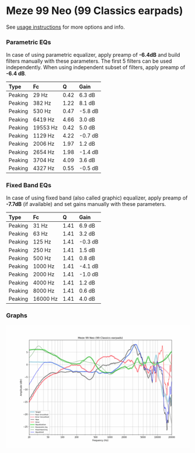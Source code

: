 # Meze 99 Neo (99 Classics earpads)
See [usage instructions](https://github.com/jaakkopasanen/AutoEq#usage) for more options and info.

### Parametric EQs
In case of using parametric equalizer, apply preamp of **-6.4dB** and build filters manually
with these parameters. The first 5 filters can be used independently.
When using independent subset of filters, apply preamp of **-6.4 dB**.

| Type    | Fc       |    Q | Gain    |
|:--------|:---------|:-----|:--------|
| Peaking | 29 Hz    | 0.42 | 6.3 dB  |
| Peaking | 382 Hz   | 1.22 | 8.1 dB  |
| Peaking | 530 Hz   | 0.47 | -5.8 dB |
| Peaking | 6419 Hz  | 4.66 | 3.0 dB  |
| Peaking | 19553 Hz | 0.42 | 5.0 dB  |
| Peaking | 1129 Hz  | 4.22 | -0.7 dB |
| Peaking | 2006 Hz  | 1.97 | 1.2 dB  |
| Peaking | 2654 Hz  | 1.98 | -1.4 dB |
| Peaking | 3704 Hz  | 4.09 | 3.6 dB  |
| Peaking | 4327 Hz  | 0.55 | -0.5 dB |

### Fixed Band EQs
In case of using fixed band (also called graphic) equalizer, apply preamp of **-7.7dB**
(if available) and set gains manually with these parameters.

| Type    | Fc       |    Q | Gain    |
|:--------|:---------|:-----|:--------|
| Peaking | 31 Hz    | 1.41 | 6.9 dB  |
| Peaking | 63 Hz    | 1.41 | 3.2 dB  |
| Peaking | 125 Hz   | 1.41 | -0.3 dB |
| Peaking | 250 Hz   | 1.41 | 1.5 dB  |
| Peaking | 500 Hz   | 1.41 | 0.8 dB  |
| Peaking | 1000 Hz  | 1.41 | -4.1 dB |
| Peaking | 2000 Hz  | 1.41 | -1.0 dB |
| Peaking | 4000 Hz  | 1.41 | 1.2 dB  |
| Peaking | 8000 Hz  | 1.41 | 0.6 dB  |
| Peaking | 16000 Hz | 1.41 | 4.0 dB  |

### Graphs
![](./Meze%2099%20Neo%20(99%20Classics%20earpads).png)